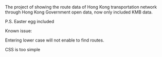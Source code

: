 The project of showing the route data of Hong Kong transportation network through Hong Kong Government open data, now only included KMB data.

P.S. Easter egg included

Known issue:

Entering lower case will not enable to find routes.

CSS is too simple
